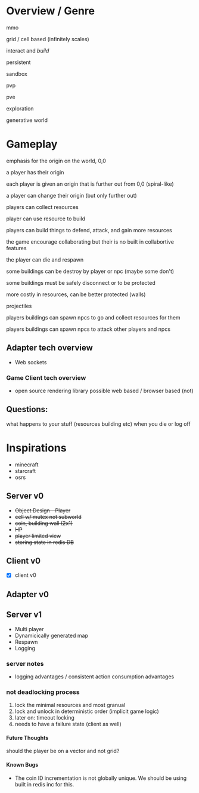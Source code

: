 # Overview / Genre
mmo

grid / cell based (infinitely scales)

interact and *build*

persistent

sandbox

pvp

pve

exploration

generative world

# Gameplay
emphasis for the origin on the world, 0,0

a player has their origin

each player is given an origin that is further out from 0,0 (spiral-like)

a player can change their origin (but only further out)

players can collect resources

player can use resource to build

players can build things to defend, attack, and gain more resources

the game encourage collaborating but their is no built in collabortive features

the player can die and respawn

some buildings can be destroy by player or npc (maybe some don't)

some buildings must be safely disconnect or to be protected

more costly in resources, can be better protected (walls)

projectiles

players buildings can spawn npcs to go and collect resources for them

players buildings can spawn npcs to attack other players and npcs

## Adapter tech overview
- Web sockets

### Game Client tech overview
- open source rendering library possible web based / browser based (not)

## Questions:
what happens to your stuff (resources building etc) when you die or log off

# Inspirations
- minecraft
- starcraft
- osrs


## Server v0
- ~~Object Design - Player~~
- ~~cell w/ mutex not subworld~~
- ~~coin, building wall (2x1)~~
- ~~HP~~
- ~~player limited view~~
- ~~storing state in redis DB~~

## Client v0
- [X] client v0

## Adapter v0

## Server v1
- Multi player
- Dynamicically generated map
- Respawn
- Logging

### server notes
- logging advantages / consistent action consumption advantages

### not deadlocking process
1. lock the minimal resources and most granual
2. lock and unlock in deterministic order (implicit game logic)
3. later on: timeout locking
4. needs to have a failure state (client as well)

#### Future Thoughts
should the player be on a vector and not grid?

#### Known Bugs
- The coin ID incrementation is not globally unique. We should be using built in redis inc for this.  

